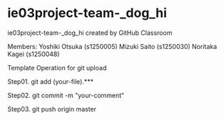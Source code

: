 # ie03project-team-_dog_hi
ie03project-team-_dog_hi created by GitHub Classroom

Members:
Yoshiki Otsuka (s1250005)
Mizuki Saito (s1250030)
Noritaka Kagei (s1250048)




Template Operation for git upload

Step01. git add (your-file).***

Step02. git commit -m "your-comment"

Step03. git push origin master
